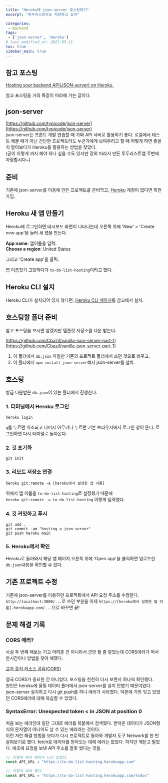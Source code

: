 ```yaml
---
title: "Heroku에 json-server 호스팅하기"
excerpt: "투두리스트라도 자랑하고 싶어"

categories:
 - Backend
tags:
 - ['json-server', 'Heroku']
# last_modified_at: 2021-05-11
toc: true
sidebar_main: true
---
```




## 참고 포스팅
[Hosting your backend API(JSON-server) on Heroku.](https://medium.com/cbazil-dev/hosting-your-backend-api-json-server-on-heroku-1a3b9b3d8f82)

참고 포스팅을 거의 똑같이 따라해 가는 글이다. 

## json-server
[https://github.com/typicode/json-server](https://github.com/typicode/json-server)  
json-server는 프론트 개발 연습할 때 가짜 API 서버로 활용하기 좋다. 로컬에서 테스트 해볼 때가 아닌 간단한 프로젝트라도 누군가에게 보여주려고 할 때 어떻게 하면 좋을 지 알아보다가 Heroku를 활용하는 방법을 찾았다.   
(굳이 이렇게 까지 해야 하나 싶을 수도 있지만 강의 따라서 만든 투두리스트앱 주변에 자랑합시다~) 

## 준비
기존에 json-server를 이용해 만든 프로젝트를 준비학고, [Heroku](https://www.heroku.com/) 계정이 없다면 회원가입.

## Heroku 새 앱 만들기
Heroku에 로그인하면 대시보드 화면이 나타나는데 오른쪽 위에 'New' > 'Create new app'을 눌러 새 앱을 만든다.

**App name**: 앱이름을 입력.  
**Choose a region**: United States

그리고 'Create app'을 클릭.  

앱 이름짓기 고민하다가 `to-do-list-hosting`이라고 했다. 

## Heroku CLI 설치
Heroku CLI가 설치되어 있지 않다면, [Heroku CLI 페이지](https://devcenter.heroku.com/articles/heroku-cli)를 참고해서 설치.  

## 호스팅할 폴더 준비
참고 포스팅을 보시면 알겠지만 템플릿 저장소를 다운 받는다. 

[https://github.com/Cbazil/vanilla-json-server-part-1](https://github.com/Cbazil/vanilla-json-server-part-1)

1. 이 폴더에서 `db.json` 파일만 기존의 프로젝트 폴더에서 쓰던 것으로 바꾸고.
2. 이 폴더에서 `npm install json-server`해서 json-server를 설치. 

## 호스팅
방금 다운받은 `db.json`이 있는 폴더에서 진행한다.  
### 1. 터미널에서 Heroku 로그인
```
heroku login
```
`q`를 누르면 취소되고 나머지 아무키나 누르면 기본 브라우저에서 로그인 창이 뜬다. 로그인하면 다시 터미널로 돌아온다.  
### 2. 깃 초기화
```
git init
```
### 3. 리모트 저장소 연결
```
heroku git:remote -a [heroku에서 설정한 앱 이름]
```
위에서 앱 이름을 `to-do-list-hosting`로 설정했기 때문에  
`heroku git:remote -a to-do-list-hosting` 이렇게 입력했다. 
### 4. 깃 커밋하고 푸시
```
git add .
git commit -am "hosting a json-server"
git push heroku main
```
### 5. Heroku에서 확인
Heroku로 돌아와서 해당 앱 페이지 오른쪽 위에 'Open app'을 클릭하면 업로드한 `db.json`내용을 확인할 수 있다.

## 기존 프로젝트 수정
기존에 json-server를 이용하던 프로젝트에서 API 요청 주소를 수정한다. 
`http://localhost:3000/...`로 쓰던 부분을 이제 `https://[heroku에서 설정한 앱 이름].herokuapp.com/...`으로 바꾸면 끝! 





## 문제 해결 기록
### CORS 에러?
사실 두 번째 해보는 거고 어려운 건 아니라서 금방 될 줄 알았는데 CORS에러가 떠서 한시간이나 방법을 찾아 헤맸다.  

[교차 출처 리소스 공유(CORS)](https://developer.mozilla.org/ko/docs/Web/HTTP/CORS)

결국 CORS가 중요한 건 아니었다. 포스팅을 천천히 다시 보면서 하나씩 확인했다.  
원인은 heroku에 올릴 데이터 폴더에서 json-server를 설치 안했기 때문이었다. json-server 설치하고 다시 git push를 하니 에러가 사라졌다. 
덕분에 거의 잊고 있었던 CORS에러에 대해 복습할 수 있었다. 

### SyntaxError: Unexpected token < in JSON at position 0
처음 보는 에러인데 일단 그대로 에러를 복붙해서 검색했다. 받아온 데이터가 JSON형식의 문자열이 아니어도 날 수 있는 에러라는 것이다.  
이런 저런 해결 방법을 보다가 다시 프로젝트로 돌아와 개발자 도구 Network를 한 번 살펴보기로 했다. fetch로 데이터를 받아오는 데에 에러는 없었다. 하지만 깨닫고 말았다. 애초에 요청을 보낸 API 주소를 잘못 썼다는 것을. 
```javascript
// 이렇게 써서 에러가 나고 있었다. 
const API_URL = "https://to-do-list-hosting.herokuapp.com"

// 이렇게 써야 했다.
const API_URL = "https://to-do-list-hosting.herokuapp.com/todos"
```
